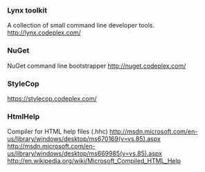 ### Lynx toolkit
A collection of small command line developer tools.
http://lynx.codeplex.com/

### NuGet
NuGet command line bootstrapper
http://nuget.codeplex.com/

### StyleCop
https://stylecop.codeplex.com/

### HtmlHelp
Compiler for HTML help files (.hhc)
http://msdn.microsoft.com/en-us/library/windows/desktop/ms670169(v=vs.85).aspx
http://msdn.microsoft.com/en-us/library/windows/desktop/ms669985(v=vs.85).aspx
  http://en.wikipedia.org/wiki/Microsoft_Compiled_HTML_Help 
